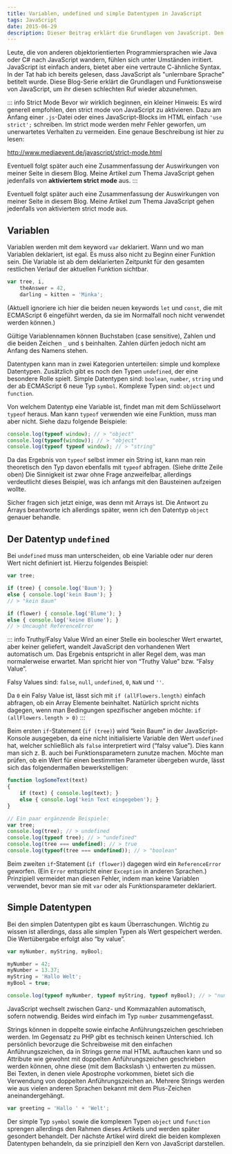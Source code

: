 ```yaml
---
title: Variablen, undefined und simple Datentypen in JavaScript
tags: JavaScript
date: 2015-06-29
description: Dieser Beitrag erklärt die Grundlagen von JavaScript. Den strict mode, Variablen sowie die simplen Datentypen number, boolean, string. Die Wertübergabe erfolgt "by value".
---
```


Leute, die von anderen objektorientierten Programmiersprachen wie Java oder C# nach JavaScript wandern, fühlen sich unter Umständen irritiert. JavaScript ist einfach anders, bietet aber eine vertraute C-ähnliche Syntax. In der Tat hab ich bereits gelesen, dass JavaScript als "unlernbare Sprache" betitelt wurde. Diese Blog-Serie erklärt die Grundlagen und Funktionsweise von JavaScript, um ihr diesen schlechten Ruf wieder abzunehmen.

::: info Strict Mode
Bevor wir wirklich beginnen, ein kleiner Hinweis: Es wird generell empfohlen, den strict mode von JavaScript zu aktivieren. Dazu am Anfang einer `.js`-Datei oder eines JavaScript-Blocks im HTML einfach `'use strict';` schreiben. Im strict mode werden mehr Fehler geworfen, um unerwartetes Verhalten zu vermeiden. Eine genaue Beschreibung ist hier zu lesen:

<http://www.mediaevent.de/javascript/strict-mode.html>

Eventuell folgt später auch eine Zusammenfassung der Auswirkungen von meiner Seite in diesem Blog. Meine Artikel zum Thema JavaScript gehen jedenfalls von **aktiviertem strict mode** aus.
:::

Eventuell folgt später auch eine Zusammenfassung der Auswirkungen von meiner Seite in diesem Blog. Meine Artikel zum Thema JavaScript gehen jedenfalls von aktiviertem strict mode aus.

## Variablen

Variablen werden mit dem keyword `var` deklariert. Wann und wo man Variablen deklariert, ist egal. Es muss also nicht zu Beginn einer Funktion sein. Die Variable ist ab dem deklarierten Zeitpunkt für den gesamten restlichen Verlauf der aktuellen Funktion sichtbar.

``` js
var tree, i,
    theAnswer = 42,
    darling = kitten = 'Minka';
```

(Aktuell ignoriere ich hier die beiden neuen keywords `let` und `const`, die mit ECMAScript 6 eingeführt werden, da sie im Normalfall noch nicht verwendet werden können.)

Gültige Variablennamen können Buchstaben (case sensitive), Zahlen und die beiden Zeichen `_` und `$` beinhalten. Zahlen dürfen jedoch nicht am Anfang des Namens stehen.

Datentypen kann man in zwei Kategorien unterteilen: simple und komplexe Datentypen. Zusätzlich gibt es noch den Typen `undefined`, der eine besondere Rolle spielt. Simple Datentypen sind: `boolean`, `number`, `string` und der ab ECMAScript 6 neue Typ `symbol`. Komplexe Typen sind: `object` und `function`.

Von welchem Datentyp eine Variable ist, findet man mit dem Schlüsselwort `typeof` heraus. Man kann `typeof` verwenden wie eine Funktion, muss man aber nicht. Siehe dazu folgende Beispiele:

``` js
console.log(typeof window); // > "object"
console.log(typeof(window)); // > "object"
console.log(typeof typeof window); // > "string"
```

Da das Ergebnis von `typeof` selbst immer ein String ist, kann man rein theoretisch den Typ davon ebenfalls mit `typeof` abfragen. (Siehe dritte Zeile oben) Die Sinnigkeit ist zwar ohne Frage anzweifelbar, allerdings verdeutlicht dieses Beispiel, was ich anfangs mit den Bausteinen aufzeigen wollte.

Sicher fragen sich jetzt einige, was denn mit Arrays ist. Die Antwort zu Arrays beantworte ich allerdings später, wenn ich den Datentyp `object` genauer behandle.

## Der Datentyp `undefined`

Bei `undefined` muss man unterscheiden, ob eine Variable oder nur deren Wert nicht definiert ist. Hierzu folgendes Beispiel:

``` js
var tree;

if (tree) { console.log('Baum'); }
else { console.log('kein Baum'); }
// > "kein Baum"

if (flower) { console.log('Blume'); }
else { console.log('keine Blume'); }
// > Uncaught ReferenceError
```

::: info Truthy/Falsy Value
Wird an einer Stelle ein boolescher Wert erwartet, aber keiner geliefert, wandelt JavaScript den vorhandenen Wert automatisch um. Das Ergebnis entspricht in aller Regel dem, was man normalerweise erwartet. Man spricht hier von “Truthy Value” bzw. “Falsy Value”.

Falsy Values sind: `false`, `null`, `undefined`, `0`, `NaN` und `''`.

Da `0` ein Falsy Value ist, lässt sich mit `if (allFlowers.length)` einfach abfragen, ob ein Array Elemente beinhaltet. Natürlich spricht nichts dagegen, wenn man Bedingungen spezifischer angeben möchte: `if (allFlowers.length > 0)`
:::

Beim ersten `if`-Statement (`if (tree)`) wird “kein Baum” in der JavaScript-Konsole ausgegeben, da eine nicht initialisierte Variable den Wert `undefined` hat, welcher schließlich als `false` interpretiert wird (“falsy value”). Dies kann man sich z. B. auch bei Funktionsparametern zunutze machen. Möchte man prüfen, ob ein Wert für einen bestimmten Parameter übergeben wurde, lässt sich das folgendermaßen bewerkstelligen:

``` js
function logSomeText(text)
{
    if (text) { console.log(text); }
    else { console.log('kein Text eingegeben'); }
}

// Ein paar ergänzende Beispiele:
var tree;
console.log(tree); // > undefined
console.log(typeof tree); // > "undefined"
console.log(tree === undefined); // > true
console.log(typeof(tree === undefined)); // > "boolean"
```

Beim zweiten `if`-Statement (`if (flower)`) dagegen wird ein `ReferenceError` geworfen. (Ein `Error` entspricht einer `Exception` in anderen Sprachen.) Prinzipiell vermeidet man diesen Fehler, indem man keine Variablen verwendet, bevor man sie mit `var` oder als Funktionsparameter deklariert.

## Simple Datentypen

Bei den simplen Datentypen gibt es kaum Überraschungen. Wichtig zu wissen ist allerdings, dass alle simplen Typen als Wert gespeichert werden. Die Wertübergabe erfolgt also “by value”.

``` js
var myNumber, myString, myBool;

myNumber = 42;
myNumber = 13.37;
myString = 'Hallo Welt';
myBool = true;

console.log(typeof myNumber, typeof myString, typeof myBool); // > "number string boolean"
```

JavaScript wechselt zwischen Ganz- und Kommazahlen automatisch, sofern notwendig. Beides wird einfach im Typ `number` zusammengefasst.

Strings können in doppelte sowie einfache Anführungszeichen geschrieben werden. Im Gegensatz zu PHP gibt es technisch keinen Unterschied. Ich persönlich bevorzuge die Schreibweise mit den einfachen Anführungszeichen, da in Strings gerne mal HTML auftauchen kann und so Attribute wie gewohnt mit doppelten Anführungszeichen geschrieben werden können, ohne diese (mit dem Backslash `\`) entwerten zu müssen. Bei Texten, in denen viele Apostrophe vorkommen, bietet sich die Verwendung von doppelten Anführungszeichen an. Mehrere Strings werden wie aus vielen anderen Sprachen bekannt mit dem Plus-Zeichen aneinandergehängt.

``` js
var greeting = 'Hallo ' + 'Welt';
```

Der simple Typ `symbol` sowie die komplexen Typen `object` und `function` sprengen allerdings den Rahmen dieses Artikels und werden später gesondert behandelt. Der nächste Artikel wird direkt die beiden komplexen Datentypen behandeln, da sie prinzipiell den Kern von JavaScript darstellen.
